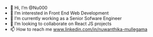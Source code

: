 - 👋 Hi, I’m @Nu000
- 👀 I’m interested in Front End Web Development
- 🌱 I’m currently working as a Senior Sofware Engineer
- 💞️ I’m looking to collaborate on React JS projects
- 📫 How to reach me www.linkedin.com/in/nuwanthika-mullegama
<!---
Nu000/Nu000 is a ✨ special ✨ repository because its `README.md` (this file) appears on your GitHub profile.
You can click the Preview link to take a look at your changes.
--->
